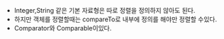 - Integer,String 같은 기본 자료형은 따로 정렬을 정의하지 않아도 된다.
- 하지만 객체를 정렬할때는 compareTo로 내부에 정의를 해야만 정렬할 수있다.
- Comparator와 Comparable이있다.
